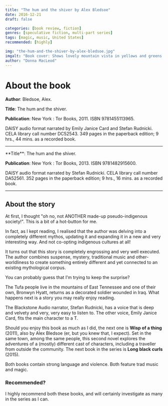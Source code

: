 ```yaml
---
title: "The hum and the shiver by Alex Bledsoe"
date: 2016-12-21
draft: false

categories: [book review, fiction]
genres: [speculative fiction, multi-part series]
tags: [magic, music, United States]
recommended: [highly]

img: "the-hum-and-the-shiver-by-alex-bledsoe.jpg"
imgalt: "Book cover: Shows lovely mountain vista in yellows and greens in the background, while in the foreground a young woman removes a fiddle from a case."
author: "Donna MacLeod"
---
```


# About the book

**Author**: Bledsoe, Alex.

**Title**: The hum and the shiver.

**Publication**: New York : Tor Books, 2011. ISBN 9781455113965.

DAISY audio format narrated by Emily Janice Card and Stefan Rudnicki. CELA library call number DC52543. 349 pages in the paperback edition; 9 hrs., 44 mins. as a recorded book.

<hr />
**Title**: The hum and the shiver.

**Publication**: New York : Tor Books, 2013. ISBN 9781482915600.

DAISY audio format narrated by Stefan Rudnicki. CELA library call number DA52561. 352 pages in the paperback edition; 9 hrs., 16 mins. as a recorded book.
<hr />

## About the story

At first, I thought "oh no, not ANOTHER made-up pseudo-indigenous society!". This is a bit of a hot-button for me.

In fact, as I kept reading, I realised that the author was delving into a completely different mythos, updating it and expanding it in a new and very interesting way. And not co-opting indigenous cultures at all!

It turns out that this story is completely engrossing and very well executed. The author combines suspense, mystery, traditional music  and other-worldliness to create something entirely different and yet connected to an existing mythological corpus.

You can probably guess that I'm trying to keep the surprise?

The Tufa people live in the mountains of East Tennessee and one of their own, Bronwyn Hyatt, returns as a decorated soldier wounded in Iraq. What happens next is a story you may really enjoy reading.

The Blackstone Audio narrator, Stefan Rudnicki, has a voice that is deep and velvety and very, very easy to listen to. The other voice, Emily Janice Card, fits the main character to a T.

Should you enjoy this book as much as I did, the next one is **Wisp of a thing** (2011), also by Alex Bledsoe (er, but you knew that, I expect). Set in the same town, among the same people, this second novel explores the adventures of a (mostly) different cast of characters, including a traveller from outside the community. The next book in the series is **Long black curls** (2015).

Both books contain strong language and violence. Both feature trad music and magic.

### Recommended?

I highly recommend both these books, and will certainly investigate as many in the series as I can.